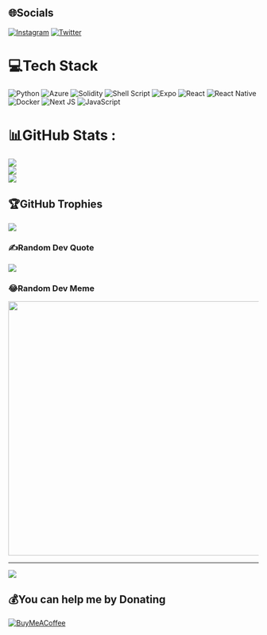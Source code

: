 
## 🌐Socials
[![Instagram](https://img.shields.io/badge/Instagram-%23E4405F.svg?logo=Instagram&logoColor=white)](https://instagram.com/posidron) [![Twitter](https://img.shields.io/badge/Twitter-%231DA1F2.svg?logo=Twitter&logoColor=white)](https://twitter.com/posidron) 

# 💻Tech Stack
![Python](https://img.shields.io/badge/python-3670A0?style=for-the-badge&logo=python&logoColor=ffdd54) ![Azure](https://img.shields.io/badge/azure-%230072C6.svg?style=for-the-badge&logo=azure-devops&logoColor=white) ![Solidity](https://img.shields.io/badge/Solidity-%23363636.svg?style=for-the-badge&logo=solidity&logoColor=white) ![Shell Script](https://img.shields.io/badge/shell_script-%23121011.svg?style=for-the-badge&logo=gnu-bash&logoColor=white) ![Expo](https://img.shields.io/badge/expo-1C1E24?style=for-the-badge&logo=expo&logoColor=#D04A37) ![React](https://img.shields.io/badge/react-%2320232a.svg?style=for-the-badge&logo=react&logoColor=%2361DAFB) ![React Native](https://img.shields.io/badge/react_native-%2320232a.svg?style=for-the-badge&logo=react&logoColor=%2361DAFB) ![Docker](https://img.shields.io/badge/docker-%230db7ed.svg?style=for-the-badge&logo=docker&logoColor=white) ![Next JS](https://img.shields.io/badge/Next-black?style=for-the-badge&logo=next.js&logoColor=white) ![JavaScript](https://img.shields.io/badge/javascript-%23323330.svg?style=for-the-badge&logo=javascript&logoColor=%23F7DF1E)
# 📊GitHub Stats :
![](https://github-readme-stats.vercel.app/api?username=posidron&theme=radical&hide_border=true&include_all_commits=true&count_private=true)<br/>
![](https://github-readme-streak-stats.herokuapp.com/?user=posidron&theme=radical&hide_border=true)<br/>
![](https://github-readme-stats.vercel.app/api/top-langs/?username=posidron&theme=radical&hide_border=true&include_all_commits=true&count_private=true&layout=compact)

## 🏆GitHub Trophies
![](https://github-profile-trophy.vercel.app/?username=posidron&theme=radical&no-frame=true&no-bg=true&margin-w=4)

### ✍️Random Dev Quote
![](https://quotes-github-readme.vercel.app/api?type=horizontal&theme=radical)

### 😂Random Dev Meme
<img src="https://random-memer.herokuapp.com/" width="512px"/>

---
![](https://komarev.com/ghpvc/?username=posidron&label=Visitors+Count&color=brightgreen)

  ## 💰You can help me by Donating
  [![BuyMeACoffee](https://img.shields.io/badge/Buy%20Me%20a%20Coffee-ffdd00?style=for-the-badge&logo=buy-me-a-coffee&logoColor=black)](https://buymeacoffee.com/posidron) 

  <!-- Proudly created with GPRM ( https://gprm.itsvg.in ) -->
  
